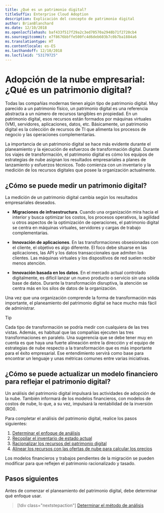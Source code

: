 ```yaml
---
title: ¿Qué es un patrimonio digital?
titleSuffix: Enterprise Cloud Adoption
description: Explicación del concepto de patrimonio digital
author: BrianBlanchard
ms.date: 12/10/2018
ms.openlocfilehash: baf433f517f29a2c3ed70570a2948b71f2720cb4
ms.sourcegitcommit: e7f8676bbffe500fc4d6deb603b7c0b7ba1884a6
ms.translationtype: HT
ms.contentlocale: es-ES
ms.lasthandoff: 12/10/2018
ms.locfileid: "53179725"
---
```

# <a name="enterprise-cloud-adoption-what-is-a-digital-estate"></a>Adopción de la nube empresarial: ¿Qué es un patrimonio digital?

Todas las compañías modernas tienen algún tipo de patrimonio digital. Muy parecido a un patrimonio físico, un patrimonio digital es una referencia abstracta a un número de recursos tangibles en propiedad. En un patrimonio digital, esos recursos están formados por máquinas virtuales (VM), servidores, aplicaciones, datos, etc. Básicamente, un patrimonio digital es la colección de recursos de TI que alimenta los procesos de negocio y las operaciones complementarias.

La importancia de un patrimonio digital se hace más evidente durante el planeamiento y la ejecución de esfuerzos de transformación digital. Durante los viajes de transformación, el patrimonio digital es cómo los equipos de estrategias de nube asignan los resultados empresariales a planes de lanzamiento y esfuerzos técnicos. Todo comienza con un inventario y la medición de los recursos digitales que posee la organización actualmente.

## <a name="how-can-a-digital-estate-be-measured"></a>¿Cómo se puede medir un patrimonio digital?

La medición de un patrimonio digital cambia según los resultados empresariales deseados.

- **Migraciones de infraestructura**. Cuando una organización mira hacia el interior y busca optimizar los costos, los procesos operativos, la agilidad u otros aspectos de la optimización de operaciones, el patrimonio digital se centra en máquinas virtuales, servidores y cargas de trabajo complementarias.

- **Innovación de aplicaciones**. En las transformaciones obsesionadas con el cliente, el objetivo es algo diferente. El foco debe situarse en las aplicaciones, las API y los datos transaccionales que admiten los clientes. Las máquinas virtuales y los dispositivos de red suelen recibir menos atención.

- **Innovación basada en los datos**. En el mercado actual controlado digitalmente, es difícil lanzar un nuevo producto o servicio sin una sólida base de datos. Durante la transformación disruptiva, la atención se centra más en los silos de datos de la organización.

Una vez que una organización comprende la forma de transformación más importante, el planeamiento del patrimonio digital se hace mucho más fácil de administrar.

> [!TIP]
> Cada tipo de transformación se podría medir con cualquiera de las tres vistas. Además, es habitual que las compañías ejecuten las tres transformaciones en paralelo. Una sugerencia que se debe tener muy en cuenta es que haya una fuerte alineación entre la dirección y el equipo de estrategias de nube respecto a la transformación que es más importante para el éxito empresarial. Ese entendimiento servirá como base para encontrar un lenguaje y unas métricas comunes entre varias iniciativas.

## <a name="how-can-a-financial-model-be-updated-to-reflect-the-digital-estate"></a>¿Cómo se puede actualizar un modelo financiero para reflejar el patrimonio digital?

Un análisis del patrimonio digital impulsará las actividades de adopción de la nube. También informará de los modelos financieros, con modelos de costos de nube, lo que, a su vez, impulsará la rentabilidad de la inversión (ROI).

Para completar el análisis del patrimonio digital, realice los pasos siguientes:

1. [Determinar el enfoque de análisis](approach.md)
1. [Recopilar el inventario de estado actual](inventory.md)
1. [Racionalizar los recursos del patrimonio digital](rationalize.md)
1. [Alinear los recursos con las ofertas de nube para calcular los precios](calculate.md)

Los modelos financieros y trabajos pendientes de la migración se pueden modificar para que reflejen el patrimonio racionalizado y tasado.

## <a name="next-steps"></a>Pasos siguientes

Antes de comenzar el planeamiento del patrimonio digital, debe determinar qué enfoque usar.

> [!div class="nextstepaction"]
> [Determinar el método de análisis](approach.md)